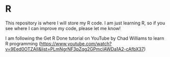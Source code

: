 # R

This repository is where I will store my R code. I am just learning R, so if you see where I can improve my code, please let me know!

I am following the Get R Done tutorial on YouTube by Chad Williams to learn R programming (https://www.youtube.com/watch?v=9Eed0OTZAlI&list=PLmNgrNF3pZqg2GPmcIAWDa1A2-cAfbX37)
